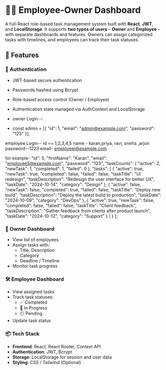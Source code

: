 # 🧑‍💼 Employee-Owner Dashboard

A full-React role-based task management system built with **React**, **JWT**, and **LocalStorage**. It supports **two types of users** – **Owner** and **Employee** – with separate dashboards and features. Owners can assign categorized tasks with timelines, and employees can track their task statuses.

## 🚀 Features

### 🔐 Authentication
- JWT-based secure authentication
- Passwords hashed using Bcrypt
- Role-based access control (Owner / Employee)
- Authentication state managed via AuthContext and LocalStorage

- owner Login --
- const admin = [{
    "id": 1,
    "email": "admin@example.com",
    "password": "123"
}];

employee Login--
id == 1,2,3,4,5
name - karan,priya, ravi, sneha ,arjun
password--1223
email- employeei@example.com

for exanple-
"id": 5,
        "firstName": "Karan",
        "email": "employee5@example.com",
        "password": "123",
        "taskCounts": {
            "active": 2,
            "newTask": 1,
            "completed": 1,
            "failed": 0
        },
        "tasks": [
            {
                "active": true,
                "newTask": true,
                "completed": false,
                "failed": false,
                "taskTitle": "UI redesign",
                "taskDescription": "Redesign the user interface for better UX",
                "taskDate": "2024-10-14",
                "category": "Design"
            },
            {
                "active": false,
                "newTask": false,
                "completed": true,
                "failed": false,
                "taskTitle": "Deploy new build",
                "taskDescription": "Deploy the latest build to production",
                "taskDate": "2024-10-09",
                "category": "DevOps"
            },
            {
                "active": true,
                "newTask": false,
                "completed": false,
                "failed": false,
                "taskTitle": "Client feedback",
                "taskDescription": "Gather feedback from clients after product launch",
                "taskDate": "2024-10-12",
                "category": "Support"
            }
        ]
    }
];

### 👤 Owner Dashboard
- View list of employees
- Assign tasks with:
  - Title, Description
  - Category
  - Deadline / Timeline
- Monitor task progress

### 🛠️ Employee Dashboard
- View assigned tasks
- Track task statuses:
  - ✅ Completed
  - 🔄 In Progress
  - 🕗 Pending
- Update task status

### 📦 Tech Stack
- **Frontend**: React, React Router, Context API
- **Authentication**: JWT, Bcrypt
- **Storage**: LocalStorage for session and user data
- **Styling**: CSS / Tailwind (Optional)
